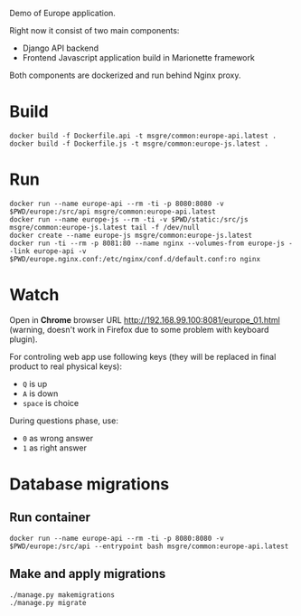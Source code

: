 Demo of Europe application.

Right now it consist of two main components:

* Django API backend
* Frontend Javascript application build in Marionette framework

Both components are dockerized and run behind Nginx proxy.

# Build

    docker build -f Dockerfile.api -t msgre/common:europe-api.latest .
    docker build -f Dockerfile.js -t msgre/common:europe-js.latest .

# Run

    docker run --name europe-api --rm -ti -p 8080:8080 -v $PWD/europe:/src/api msgre/common:europe-api.latest
    docker run --name europe-js --rm -ti -v $PWD/static:/src/js msgre/common:europe-js.latest tail -f /dev/null
    docker create --name europe-js msgre/common:europe-js.latest
    docker run -ti --rm -p 8081:80 --name nginx --volumes-from europe-js --link europe-api -v $PWD/europe.nginx.conf:/etc/nginx/conf.d/default.conf:ro nginx

# Watch

Open in **Chrome** browser URL http://192.168.99.100:8081/europe_01.html
(warning, doesn't work in Firefox due to some problem with keyboard plugin).

For controling web app use following keys (they will be replaced in final 
product to real physical keys):

* `Q` is up
* `A` is down
* `space` is choice

During questions phase, use:

* `0` as wrong answer
* `1` as right answer


# Database migrations

## Run container

    docker run --name europe-api --rm -ti -p 8080:8080 -v $PWD/europe:/src/api --entrypoint bash msgre/common:europe-api.latest

## Make and apply migrations

    ./manage.py makemigrations
    ./manage.py migrate
